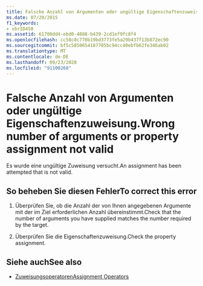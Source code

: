 ```yaml
---
title: Falsche Anzahl von Argumenten oder ungültige Eigenschaftenzuweisung.
ms.date: 07/20/2015
f1_keywords:
- vbrID450
ms.assetid: 61700dd4-ebd0-4088-b439-2cd1ef9fc8f4
ms.openlocfilehash: cc58c8c770b19bd3773fe5a29b437f13b872ec90
ms.sourcegitcommit: bf5c5850654187705bc94cc40ebfb62fe346ab02
ms.translationtype: MT
ms.contentlocale: de-DE
ms.lasthandoff: 09/23/2020
ms.locfileid: "91100268"
---
```

# <a name="wrong-number-of-arguments-or-property-assignment-not-valid"></a><span data-ttu-id="1f59e-102">Falsche Anzahl von Argumenten oder ungültige Eigenschaftenzuweisung.</span><span class="sxs-lookup"><span data-stu-id="1f59e-102">Wrong number of arguments or property assignment not valid</span></span>

<span data-ttu-id="1f59e-103">Es wurde eine ungültige Zuweisung versucht.</span><span class="sxs-lookup"><span data-stu-id="1f59e-103">An assignment has been attempted that is not valid.</span></span>  
  
## <a name="to-correct-this-error"></a><span data-ttu-id="1f59e-104">So beheben Sie diesen Fehler</span><span class="sxs-lookup"><span data-stu-id="1f59e-104">To correct this error</span></span>  
  
1. <span data-ttu-id="1f59e-105">Überprüfen Sie, ob die Anzahl der von Ihnen angegebenen Argumente mit der im Ziel erforderlichen Anzahl übereinstimmt.</span><span class="sxs-lookup"><span data-stu-id="1f59e-105">Check that the number of arguments you have supplied matches the number required by the target.</span></span>  
  
2. <span data-ttu-id="1f59e-106">Überprüfen Sie die Eigenschaftenzuweisung.</span><span class="sxs-lookup"><span data-stu-id="1f59e-106">Check the property assignment.</span></span>  
  
## <a name="see-also"></a><span data-ttu-id="1f59e-107">Siehe auch</span><span class="sxs-lookup"><span data-stu-id="1f59e-107">See also</span></span>

- [<span data-ttu-id="1f59e-108">Zuweisungsoperatoren</span><span class="sxs-lookup"><span data-stu-id="1f59e-108">Assignment Operators</span></span>](../language-reference/operators/assignment-operators.md)
